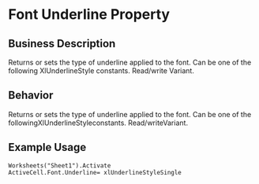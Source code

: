 # Font Underline Property

## Business Description
Returns or sets the type of underline applied to the font. Can be one of the following XlUnderlineStyle constants. Read/write Variant.

## Behavior
Returns or sets the type of underline applied to the font. Can be one of the followingXlUnderlineStyleconstants. Read/writeVariant.

## Example Usage
```vba
Worksheets("Sheet1").Activate 
ActiveCell.Font.Underline= xlUnderlineStyleSingle
```